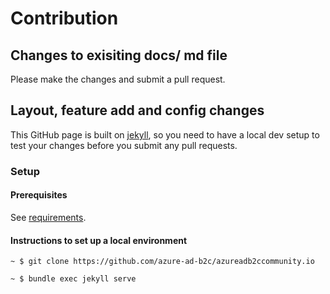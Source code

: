 # Contribution

## Changes to exisiting docs/ md file

Please make the changes and submit a pull request. 

## Layout, feature add and config changes 

This GitHub page is built on [jekyll](https://jekyllrb.com/), so you need to have a local dev setup to test your changes before you submit any pull requests. 

### Setup

#### Prerequisites 

See [requirements](https://jekyllrb.com/docs/installation/#requirements).

#### Instructions to set up a local environment

```
~ $ git clone https://github.com/azure-ad-b2c/azureadb2ccommunity.io

~ $ bundle exec jekyll serve
```
 

